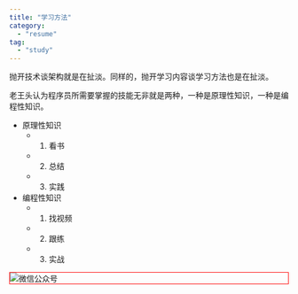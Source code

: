 ```yaml
---
title: "学习方法"
category:
  - "resume"
tag:
  - "study"
---
```


抛开技术谈架构就是在扯淡。同样的，抛开学习内容谈学习方法也是在扯淡。

老王头认为程序员所需要掌握的技能无非就是两种，一种是原理性知识，一种是编程性知识。

- 原理性知识
  - 1. 看书
  - 2. 总结
  - 3. 实践
- 编程性知识
  - 1. 找视频
  - 2. 跟练
  - 3. 实战

<img style="border:1px red solid; display:block; margin:0 auto;" :src="$withBase('/qrcode.jpg')" alt="微信公众号" />
